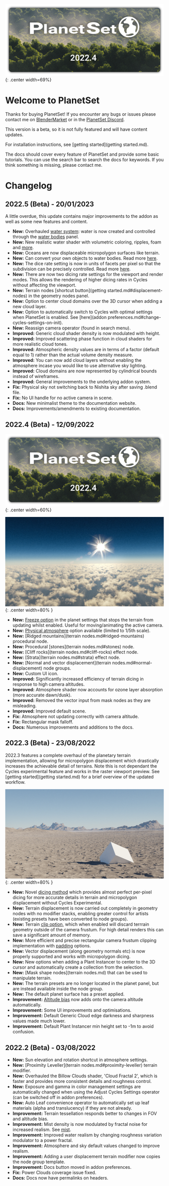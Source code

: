 ![PlanetSet](media/planetset_logo.png){: .center width=69%}

# Welcome to PlanetSet

Thanks for buying PlanetSet! If you encounter any bugs or issues please contact me on [BlenderMarket](https://blendermarket.com/) or in the [PlanetSet Discord](https://discord.gg/d5CCkh5pJs).

This version is a beta, so it is not fully featured and will have content updates.

For installation instructions, see [getting started](getting started.md).

The docs should cover every feature of PlanetSet and provide some basic tutorials. You can use the search bar to search the docs for keywords. If you think something is missing, please contact me.

# Changelog

## 2022.5 (Beta) - 20/01/2023

A little overdue, this update contains major improvements to the addon as well as some new features and content.

- **New:** Overhauled [water system](water.md): water is now created and controlled through the [water bodies](water.md) panel.
- **New:** New realistic water shader with volumetric coloring, ripples, foam and [more](water.md).
- **New:** Oceans are now displaceable micropolygon surfaces like terrain.
- **New:** Can convert your own objects to water bodies. Read more [here](water.md#user-water-bodies).
- **New:** The dice rate setting is now in units of facets per pixel so that the subdivision can be precisely controlled. Read more [here](planet.md#dicing-rate).
- **New:** There are now two dicing rate settings for the viewport and render modes. This allows the rendering of higher dicing rates in Cycles without affecting the viewport.
- **New:** Terrain nodes [shortcut button](getting started.md#displacement-nodes) in the geometry nodes panel.
- **New:** Option to center cloud domains over the 3D cursor when adding a new cloud layer.
- **New:** Option to automatically switch to Cycles with optimal settings when PlanetSet is enabled. See [here](addon preferences.md#change-cycles-settings-on-init).
- **New:** Reassign camera operator (found in search menu).
- **Improved:** Generic cloud shader density is now modulated with height.
- **Improved:** Improved scattering phase function in cloud shaders for more realistic cloud tones.
- **Improved:** Atmospheric density values are in terms of a factor (default equal to 1) rather than the actual volume density measure.
- **Improved:** You can now add cloud layers without enabling the atmosphere incase you would like to use alternative sky lighting.
- **Improved:** Cloud domains are now represented by cylindrical bounds instead of wireframes.
- **Improved:** General improvements to the underlying addon system.
- **Fix:** Physical sky not switching back to Nishita sky after saving .blend file.
- **Fix:** No UI handle for no active camera in scene.
- **Docs:** New minimalist theme to the documentation website.
- **Docs:** Improvements/amendments to existing documentation.

## 2022.4 (Beta) - 12/09/2022

![PlanetSet](media/planetset_logo.png){: .center width=60%}

![](media/space.jpg){: .center width=80% }

- **New:** [Freeze option](planet.md#freeze) in the planet settings that stops the terrain from updating whilst enabled. Useful for moving/animating the active camera.
- **New:** [Physical atmosphere](atmosphere.md#physical-atmosphere) option available (limited to 1/5th scale).
- **New:** [Ridged mountains](terrain nodes.md#ridged-mountains) procedural node.
- **New:** Procedural [stones](terrain nodes.md#stones) node.
- **New:** [Cliff rocks](terrain nodes.md#cliff-rocks) effect node.
- **New:** [Strata](terrain nodes.md#strata) effect node.
- **New:** [Normal and vector displacement](terrain nodes.md#normal-displacement) node groups.
- **New:** Custom UI icon.
- **Improved:** Significantly increased efficiency of terrain dicing in response to high camera altitudes.
- **Improved:** Atmosphere shader now accounts for ozone layer absorption (more accurate dawn/dusk).
- **Improved:** Removed the vector input from mask nodes as they are misleading.
- **Improved:** Improved default scene.
- **Fix:** Atmosphere not updating correctly with camera altitude.
- **Fix:** Rectangular mask falloff.
- **Docs:** Numerous improvements and additions to the docs.

## 2022.3 (Beta) - 23/08/2022

2022.3 features a complete overhaul of the planetary terrain implementation, allowing for micropolygon displacement which drastically increases the achievable detail of terrains. Note this is not dependant the Cycles experimental feature and works in the raster viewport preview. See [getting started](getting started.md) for a brief overview of the updated workflow.

![New per pixel dicing](media/dicing_method_2022_3_update.jpg){: .center width=80% }

- **New:** Novel [dicing method](planet.md#dice-rate) which provides almost perfect per-pixel dicing for more accurate details in terrain and micropolygon displacement without Cycles Experimental.
- **New:** Terrain displacement is now carried out completely in geometry nodes with no modifier stacks, enabling greater control for artists (existing presets have been converted to node groups).
- **New:** Terrain [clip option](planet.md#clip), which when enabled will discard terrrain geometry outside of the camera frustum. For high detail renders this can save a significant amount of memory.
- **New:** More efficient and precise rectangular camera frustum clipping implementation with [padding](planet.md#padding) options.
- **New:** Vector displacement (along geometry normals etc) is now properly supported and works with micropolygon dicing.
- **New:** New options when adding a Plant Instancer to center to the 3D cursor and automatically create a collection from the selection.
- **New:** [Mask shape nodes](terrain nodes.md) that can be used to manipulate terrain.
- **New:** The terrain presets are no longer located in the planet panel, but are instead available inside the node group.
- **New:** The default planet surface has a preset applied.
- **Improvement:** [Altitude bias](planet.md#altitude-bias) now adds onto the camera altitude automatically.
- **Improvement:** Some UI improvements and optimisations.
- **Improvement:** Default Generic Cloud edge darkness and sharpness values made much lower.
- **Improvement:** Default Plant Instancer min height set to -1m to avoid confusion.

## 2022.2 (Beta) - 03/08/2022
- **New:** Sun elevation and rotation shortcut in atmosphere settings.
- **New:** [Proximity Leveller](terrain nodes.md#proximity-leveller) terrain modifier.
- **New:** Overhauled the Billow Clouds shader, 'Cloud Fractal 2', which is faster and provides more consistent details and roughness control.
- **New:** Exposure and gamma in color management settings are automatically changed when using the Adjust Cycles Settings operator (can be switched off in addon preferences).
- **New:** Auto Leaf convenience operator to automatically set up leaf materials (alpha and translucency) if they are not already.
- **Improvement:** Terrain tessellation responds better to changes in FOV and altitude bias.
- **Improvement:** Mist density is now modulated by fractal noise for increased realism. See [mist](clouds.md#mist-volume).
- **Improvement:** Improved water realism by changing roughness variation modulator to a power fractal.
- **Improvement:** Atmosphere and sky default values changed to improve realism.
- **Improvement:** Adding a user displacement terrain modifier now copies the node group template.
- **Improvement:** Docs button moved in addon preferences.
- **Fix:** Power Clouds coverage issue fixed.
- **Docs:** Docs now have permalinks on headers.